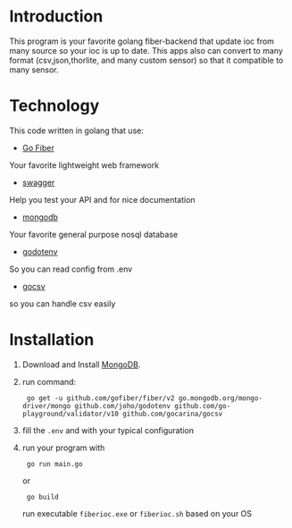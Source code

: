# Introduction
This program is your favorite golang fiber-backend that update ioc from many source so your ioc is up to date. This apps also can convert to many format (csv,json,thorlite, and many custom sensor) so that it compatible to many sensor.

# Technology
This code written in golang that use:
* [Go Fiber](https://gofiber.io/)

Your favorite lightweight web framework
* [swagger](https://github.com/swaggo/fiber-swagger)

Help you test your API and for nice documentation
* [mongodb](https://www.mongodb.com/)

Your favorite general purpose nosql database
* [godotenv](https://github.com/joho/godotenv)

So you can read config from .env
* [gocsv](https://github.com/gocarina/gocsv)

so you can handle csv easily


# Installation
1. Download and Install [MongoDB](https://www.mongodb.com/).
1. run command:

        go get -u github.com/gofiber/fiber/v2 go.mongodb.org/mongo-driver/mongo github.com/joho/godotenv github.com/go-playground/validator/v10 github.com/gocarina/gocsv

1. fill the `.env` and with your typical configuration
1. run your program with

        go run main.go
    
    or

        go build
    
    run executable `fiberioc.exe` or `fiberioc.sh` based on your OS